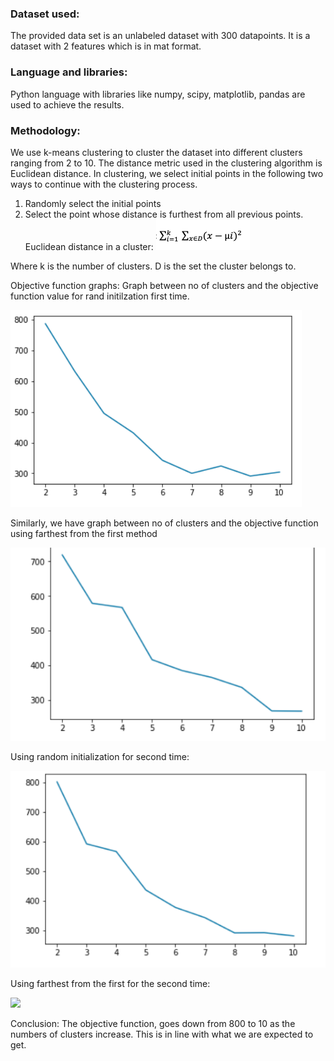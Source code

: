 ### Dataset used:
The provided data set is an unlabeled dataset with 300 datapoints. It is a dataset with 2
features which is in mat format.
### Language and libraries:
Python language with libraries like numpy, scipy, matplotlib, pandas are used to achieve the
results.

### Methodology:
We use k-means clustering to cluster the dataset into different clusters ranging from 2 to 10.
The distance metric used in the clustering algorithm is Euclidean distance.
In clustering, we select initial points in the following two ways to continue with the clustering
process.
1. Randomly select the initial points
2. Select the point whose distance is furthest from all previous points.
Euclidean distance in a cluster: ![](images/equation.png)


Where k is the number of clusters.
D is the set the cluster belongs to.

Objective function graphs:
Graph between no of clusters and the objective function value for rand initilzation first time.

![](images/rand_graph.png)

Similarly, we have graph between no of clusters and the objective function using farthest from
the first method

![](images/farthest_from_first.png)

Using random initialization for second time:

![](images/rand_init2.png)

Using farthest from the first for the second time:

![](images/farthest_from_first_2.png)

Conclusion:
The objective function, goes down from 800 to 10 as the numbers of clusters increase. This is in
line with what we are expected to get.
